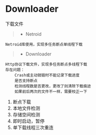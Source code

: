 # Downloader
下载文件

> - Netroid
```
Netroid库使用，实现多任务断点单线程下载
```

> - Downloader
```
Http协议下载文件，实现多任务断点多线程下载
存在问题：
    Crash或主动销毁时不能记录下载进度
    是否支持断点
    检测线程数是否更改，更改了则清除下载痕迹
    如果前后两次的文件不一样，需要校正一下
```

1. 断点下载
2. 本地文件检测
3. 存储空间检测
4. 即时启动，暂停
5. 单下载线程三次重连

